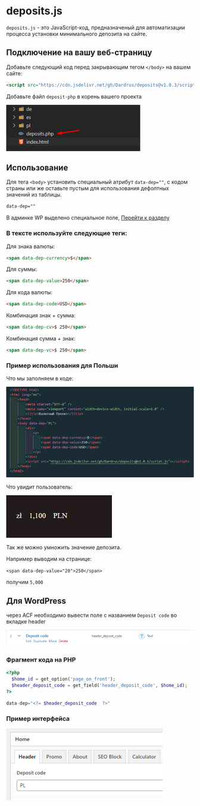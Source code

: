# deposits.js

`deposits.js` - это JavaScript-код, предназначеный для автоматизации процесса установки минимального депозита на сайте.

## Подключение на вашу веб-страницу

Добавьте следующий код перед закрывающим тегом `</body>` на вашем сайте:

```html
<script src="https://cdn.jsdelivr.net/gh/Dardrus/deposits@v1.0.3/script.js"></script>
```
Добавьте файл `deposit-php` в корень вашего проекта

![deposit php](images/deposit-php.png)

## Использование

Для тега `<body>` установить специальный атрибут `data-dep=""`, с кодом страны или же оставьте пустым для использования дефолтных значений из таблицы.

```html
data-dep=""
``` 

В админке WP выделено специальное поле, [Перейти к разделу](#для-wordpress)


### В тексте используйте следующие теги:

Для знака валюты:
```html
<span data-dep-currency>$</span>
``` 

Для суммы:
```html
<span data-dep-value>250</span>
``` 

Для кода валюты:
```html
<span data-dep-code>USD</span>
```

Комбинация знак + сумма:
```html
<span data-dep-cv>$ 250</span>
```

Комбинация сумма + знак:
```html
<span data-dep-vc>$ 250</span>
```

### Пример использования для Польши
Что мы заполняем в коде:

![code](images/code.png)

Что увидит пользователь:

![interface](images/interface.png)

Так же можно умножить значение депозита. 

Например выводим на странице:

`<span data-dep-value="20">250</span>`

получим `5,000`

## Для WordPress

через ACF необходимо вывести поле с названием `Deposit code` во вкладке header

![header deposit code](images/header_deposit_code.png)

### Фрагмент кода на PHP

```php
<?php
  $home_id = get_option('page_on_front');
  $header_deposit_code = get_field('header_deposit_code', $home_id);
?>
```

```php
data-dep="<?= $header_deposit_code  ?>"
```

### Пример интерфейса

![wp-admin](images/wp-admin.png)
